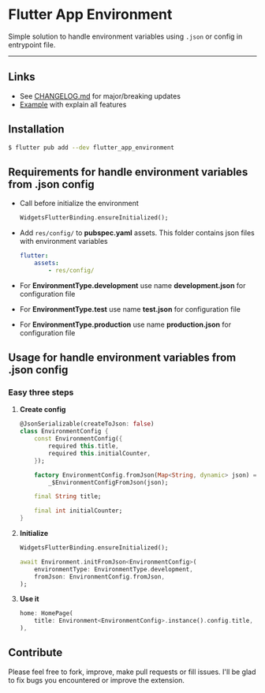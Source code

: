 # Flutter App Environment
Simple solution to handle environment variables using `.json` or config in entrypoint file.

---

## Links

- See [CHANGELOG.md](./CHANGELOG.md) for major/breaking updates
- [Example](./example/) with explain all features


## Installation

```sh
$ flutter pub add --dev flutter_app_environment
```


## Requirements for handle environment variables from .json config

- Call before initialize the environment
    ```dart   
    WidgetsFlutterBinding.ensureInitialized();
    ```

- Add ```res/config/``` to **pubspec.yaml** assets. This folder contains json files with environment variables
    ```yaml
    flutter:
        assets:
            - res/config/
    ```

- For **EnvironmentType.development** use name **development.json** for configuration file

- For **EnvironmentType.test** use name **test.json** for configuration file

- For **EnvironmentType.production** use name **production.json**  for configuration file

## Usage for handle environment variables from .json config

### Easy **three** steps

1. **Create config**
    ```dart
    @JsonSerializable(createToJson: false)
    class EnvironmentConfig {
        const EnvironmentConfig({
            required this.title,
            required this.initialCounter,
        });

        factory EnvironmentConfig.fromJson(Map<String, dynamic> json) =>
            _$EnvironmentConfigFromJson(json);

        final String title;

        final int initialCounter;
    }
    ```

2. **Initialize**
    ```dart
    WidgetsFlutterBinding.ensureInitialized();

    await Environment.initFromJson<EnvironmentConfig>(
        environmentType: EnvironmentType.development,
        fromJson: EnvironmentConfig.fromJson,
    );
    ```

3. **Use it**
    ```dart
    home: HomePage(
        title: Environment<EnvironmentConfig>.instance().config.title,
    ),
    ```


## Contribute

Please feel free to fork, improve, make pull requests or fill issues.
I'll be glad to fix bugs you encountered or improve the extension.